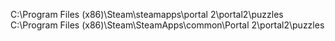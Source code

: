 C:\Program Files (x86)\Steam\steamapps\portal 2\portal2\puzzles
C:\Program Files (x86)\Steam\SteamApps\common\Portal 2\portal2\puzzles
